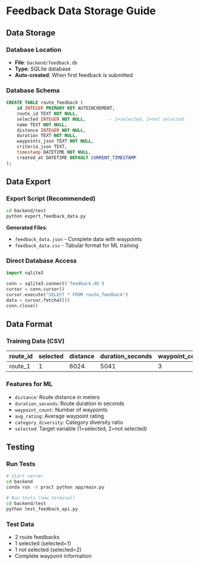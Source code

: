 # Feedback Data Storage Guide

## Data Storage

### Database Location
- **File**: `backend/feedback.db`
- **Type**: SQLite database
- **Auto-created**: When first feedback is submitted

### Database Schema
```sql
CREATE TABLE route_feedback (
    id INTEGER PRIMARY KEY AUTOINCREMENT,
    route_id TEXT NOT NULL,
    selected INTEGER NOT NULL,        -- 1=selected, 2=not selected
    name TEXT NOT NULL,
    distance INTEGER NOT NULL,
    duration TEXT NOT NULL,
    waypoints_json TEXT NOT NULL,
    criteria_json TEXT,
    timestamp DATETIME NOT NULL,
    created_at DATETIME DEFAULT CURRENT_TIMESTAMP
);
```

## Data Export

### Export Script (Recommended)
```bash
cd backend/test
python export_feedback_data.py
```

**Generated Files**:
- `feedback_data.json` - Complete data with waypoints
- `feedback_data.csv` - Tabular format for ML training

### Direct Database Access
```python
import sqlite3

conn = sqlite3.connect('feedback.db')
cursor = conn.cursor()
cursor.execute("SELECT * FROM route_feedback")
data = cursor.fetchall()
conn.close()
```

## Data Format

### Training Data (CSV)
| route_id | selected | distance | duration_seconds | waypoint_count | avg_rating | category_diversity |
|----------|----------|----------|------------------|----------------|------------|-------------------|
| route_1  | 1        | 6024     | 5041             | 3              | 4.6        | 0.67              |

### Features for ML
- `distance`: Route distance in meters
- `duration_seconds`: Route duration in seconds
- `waypoint_count`: Number of waypoints
- `avg_rating`: Average waypoint rating
- `category_diversity`: Category diversity ratio
- `selected`: Target variable (1=selected, 2=not selected)

## Testing

### Run Tests
```bash
# Start server
cd backend
conda run -n pract python app/main.py

# Run tests (new terminal)
cd backend/test
python test_feedback_api.py
```

### Test Data
- 2 route feedbacks
- 1 selected (selected=1)
- 1 not selected (selected=2)
- Complete waypoint information
